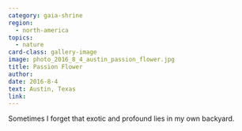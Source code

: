 ```yaml
---
category: gaia-shrine
region:
  - north-america
topics:
  - nature
card-class: gallery-image
image: photo_2016_8_4_austin_passion_flower.jpg
title: Passion Flower
author:
date: 2016-8-4
text: Austin, Texas
link:
---
```

Sometimes I forget that exotic and profound lies in my own backyard.
